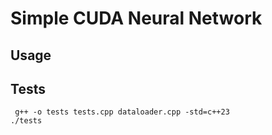 # Simple CUDA Neural Network




## Usage



## Tests

```
 g++ -o tests tests.cpp dataloader.cpp -std=c++23
./tests
```
